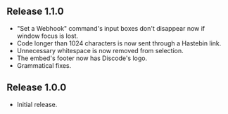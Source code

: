 ## Release 1.1.0

- "Set a Webhook" command's input boxes don't disappear now if window focus is lost.
- Code longer than 1024 characters is now sent through a Hastebin link.
- Unnecessary whitespace is now removed from selection.
- The embed's footer now has Discode's logo.
- Grammatical fixes.

## Release 1.0.0

- Initial release.
